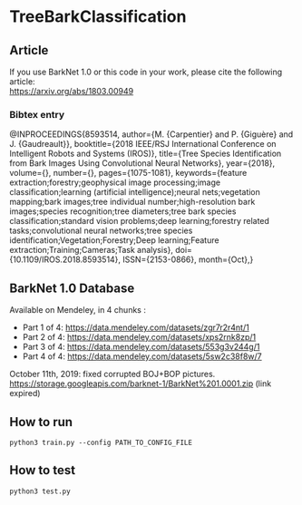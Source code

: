 # TreeBarkClassification

## Article

If you use BarkNet 1.0 or this code in your work, please cite the following article:</br>
https://arxiv.org/abs/1803.00949

### Bibtex entry
@INPROCEEDINGS{8593514, 
author={M. {Carpentier} and P. {Giguère} and J. {Gaudreault}}, 
booktitle={2018 IEEE/RSJ International Conference on Intelligent Robots and Systems (IROS)}, 
title={Tree Species Identification from Bark Images Using Convolutional Neural Networks}, 
year={2018}, 
volume={}, 
number={}, 
pages={1075-1081}, 
keywords={feature extraction;forestry;geophysical image processing;image classification;learning (artificial intelligence);neural nets;vegetation mapping;bark images;tree individual number;high-resolution bark images;species recognition;tree diameters;tree bark species classification;standard vision problems;deep learning;forestry related tasks;convolutional neural networks;tree species identification;Vegetation;Forestry;Deep learning;Feature extraction;Training;Cameras;Task analysis}, 
doi={10.1109/IROS.2018.8593514}, 
ISSN={2153-0866}, 
month={Oct},}

## BarkNet 1.0 Database

Available on Mendeley, in 4 chunks :
* Part 1 of 4: https://data.mendeley.com/datasets/zgr7r2r4nt/1
* Part 2 of 4: https://data.mendeley.com/datasets/xps2rnk8zp/1
* Part 3 of 4: https://data.mendeley.com/datasets/553g3v244g/1
* Part 4 of 4: https://data.mendeley.com/datasets/5sw2c38f8w/7

October 11th, 2019: fixed corrupted BOJ+BOP pictures.
https://storage.googleapis.com/barknet-1/BarkNet%201.0001.zip (link expired)

## How to run
`python3 train.py --config PATH_TO_CONFIG_FILE`

## How to test
`python3 test.py`
